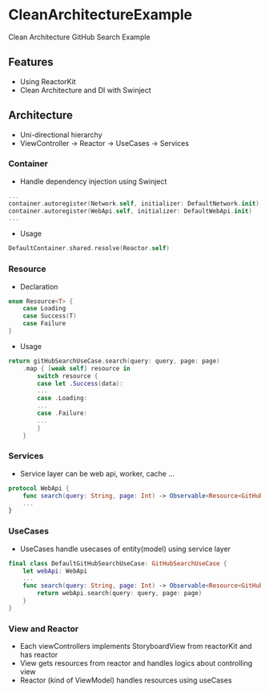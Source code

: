 # CleanArchitectureExample

Clean Architecture GitHub Search Example

## Features
- Using ReactorKit
- Clean Architecture and DI with Swinject

## Architecture
- Uni-directional hierarchy
- ViewController -> Reactor -> UseCases -> Services

### Container
- Handle dependency injection using Swinject
```swift
...
container.autoregister(Network.self, initializer: DefaultNetwork.init)
container.autoregister(WebApi.self, initializer: DefaultWebApi.init)
...
```
- Usage
```swift
DefaultContainer.shared.resolve(Reactor.self)
```

### Resource
- Declaration
```swift
enum Resource<T> {
    case Loading
    case Success(T)
    case Failure
}
```
- Usage
```swift
return gitHubSearchUseCase.search(query: query, page: page)
    .map { [weak self] resource in
        switch resource {
        case let .Success(data):
        ...
        case .Loading:
        ...
        case .Failure:
        ...
        }
    }
```

### Services
- Service layer can be web api, worker, cache ...
```swift
protocol WebApi {
    func search(query: String, page: Int) -> Observable<Resource<GitHubSearch>>
    ...
}
```

### UseCases
- UseCases handle usecases of entity(model) using service layer
```swift
final class DefaultGitHubSearchUseCase: GitHubSearchUseCase {
    let webApi: WebApi
    ...
    func search(query: String, page: Int) -> Observable<Resource<GitHubSearch>> {
        return webApi.search(query: query, page: page)
    }
}
```

### View and Reactor
- Each viewControllers implements StoryboardView from reactorKit and has reactor
- View gets resources from reactor and handles logics about controlling view
- Reactor (kind of ViewModel) handles resources using useCases








